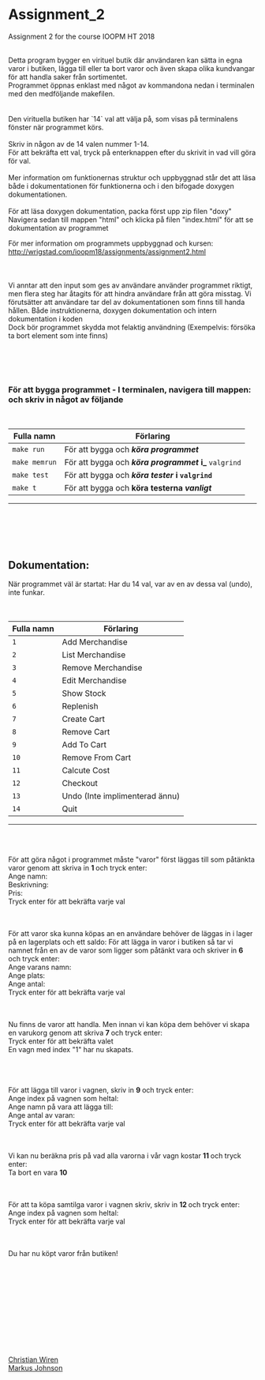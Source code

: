 # Assignment_2

Assignment 2 for the course IOOPM  HT 2018 

 <br/>
Detta program bygger en virituel butik där användaren kan sätta in egna varor i butiken, lägga till eller ta bort varor och även skapa olika kundvangar för att handla saker från sortimentet.  <br/>
Programmet öppnas enklast med något av kommandona nedan i terminalen med den medföljande makefilen. <br/>
<br/>
<br/>
Den virituella butiken har `14` val att välja på, som visas på terminalens fönster när programmet körs.  <br/>
<br/>
Skriv in någon av de 14 valen nummer 1-14.    <br/>
För att bekräfta ett val, tryck på enterknappen efter du skrivit in vad vill göra för val.    <br/>
<br/>
Mer information om funktionernas struktur och uppbyggnad står det att läsa både i dokumentationen för funktionerna och i den bifogade doxygen dokumentationen.  
<br/>   
<br/>
För att läsa doxygen dokumentation, packa först upp zip filen "doxy" <br/>
Navigera sedan till mappen "html" och klicka på filen "index.html" för att se dokumentation av programmet <br/>

För mer information om programmets uppbyggnad och kursen:  <br/> 
http://wrigstad.com/ioopm18/assignments/assignment2.html  
<br/> 
<br/>
<br/>
Vi anntar att den input som ges av användare använder programmet riktigt, men flera steg har åtagits för att hindra användare från att göra misstag.
Vi förutsätter att användare tar del av dokumentationen som finns till handa hållen. Både instruktionerna, doxygen dokumentation och intern dokumentation i koden  <br/> 
Dock bör programmet skydda mot felaktig användning (Exempelvis: försöka ta bort element som inte finns)  <br/> 
<br/>
<br/>
<br/>
<br/>

### För att bygga programmet - I terminalen, navigera till mappen: och skriv in något av följande 
<br/>

Fulla namn   |  Förlaring
------------ | -------------------------------------
| `make run`     |   För att bygga och **_köra_ _programmet_**                |
| `make memrun`  |   För att bygga och **_köra_ _programmet_ i_**  `valgrind` |
| `make test`      | För att bygga och **_köra_ _tester_ i  `valgrind`**        |
| `make t`         | För att bygga och **köra testerna _vanligt_**              |
_________________________________________________________________________

  <br/>
  <br/>
  <br/>
  <br/>
  
  ## Dokumentation:
  När programmet väl är startat: Har du 14 val, var av en av dessa val (undo), inte funkar. <br/>
  <br/>
  <br/>
  
  
  
  Fulla namn   | Förlaring
------------ |----------------------------------
|`1`  | Add Merchandise |
|`2`  | List Merchandise |
|`3`  | Remove Merchandise   |
|`4`  | Edit Merchandise  |
|`5`  | Show Stock  |
|`6`  | Replenish           |
|`7`  | Create Cart  |
|`8`  | Remove Cart  |
|`9`  | Add To Cart    |
|`10` | Remove From Cart   |
|`11` | Calcute Cost    |
|`12` | Checkout   |
|`13` | Undo (Inte implimenterad ännu) |
|`14` | Quit  |
_________________________________________________________________________


  
  <br>
  <br/>
  
  För att göra något i programmet måste "varor" först läggas till som påtänkta varor genom att skriva in <b> 1 </b> och tryck enter: <br/>
  Ange namn:  <br/>
  Beskrivning:  <br/>
  Pris:   <br/>
  Tryck enter för att bekräfta varje val
  <br/>
  <br/>
  <br>
  
  För att varor ska kunna köpas an en användare behöver de läggas in i lager på en lagerplats och ett saldo:
  För att lägga in varor i butiken så tar vi namnet från en av de varor som ligger som påtänkt vara och skriver in <b> 6 </b> och tryck enter: <br/>
  Ange varans namn: <br/>
  Ange plats: <br/>
  Ange antal: <br/>
  Tryck enter för att bekräfta varje val
  <br/>
  <br/>
  <br>
  
  Nu finns de varor att handla. Men innan vi kan köpa dem behöver vi skapa en varukorg genom att skriva <b> 7 </b> och tryck enter: <br/>
  Tryck enter för att bekräfta valet <br/>
  En vagn med index "1" har nu skapats. <br/>
  <br/>
  <br/>
  <br>
  
  För att lägga till varor i vagnen, skriv in <b> 9 </b> och tryck enter: <br/>
  Ange index på vagnen som heltal: <br/>
  Ange namn på vara att lägga till: <br/>
  Ange antal av varan: <br/>
  Tryck enter för att bekräfta varje val
  <br/>
  <br/>
  <br>
  
  Vi kan nu beräkna pris på vad alla varorna i vår vagn kostar <b> 11 </b> och tryck enter: <br/>
  Ta bort en vara <b> 10 </b> 
  <br/>
  <br/>
  <br>
  
  För att ta köpa samtilga varor i vagnen skriv, skriv in <b> 12 </b> och tryck enter:<br/>
  Ange index på vagnen som heltal: <br/>
  Tryck enter för att bekräfta varje val
  <br/>
  <br/>
  <br>
  
  Du har nu köpt varor från butiken!
  

           
     

<br/>        
<br/>   
<br/>               
<br/>        
<br/>        
<br/>    
<br/>  
<br/>        
<br/>    
<br/> 
            
      

[Christian Wiren](mailto:christian.wiren.6049@student.uu.se)  
[Markus Johnson](mailto:markus.johnson.93@gmail.com)








